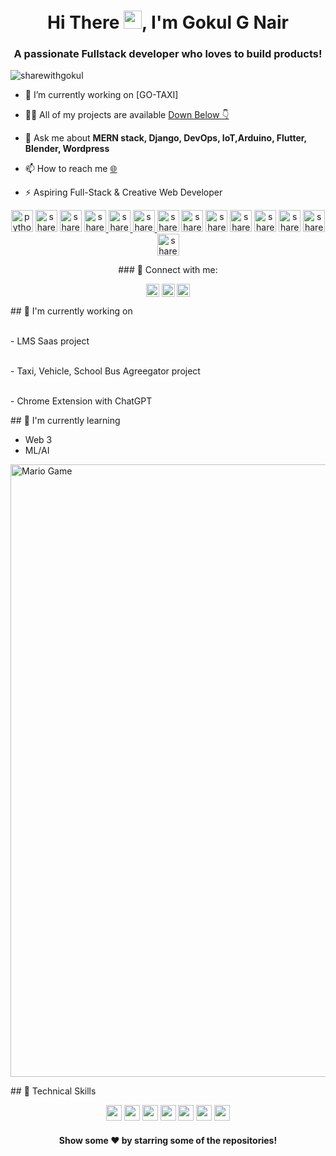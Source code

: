 <!--<h3 align="center">Gokul G. Nair ⚡ Aspiring Full-Stack & Creative Web Developer</h3>-->
<h1 align="center"> Hi There <img src="https://raw.githubusercontent.com/sharewithgokul/sharewithgokul/main/Hi.gif" width="29px">, I'm Gokul G Nair</h1>
<h3 align="center">A passionate Fullstack developer who loves to build products!</h3>
<p align="left"> <img src="https://komarev.com/ghpvc/?username=sharewithgokul" alt="sharewithgokul" /> </p>

- 🔭 I’m currently working on [GO-TAXI]

- 👨‍💻 All of my projects are available [Down Below 👇](https://github.com/sharewithgokul?tab=repositories)

- 💬 Ask me about **MERN stack, Django, DevOps, IoT,Arduino, Flutter, Blender, Wordpress**

- 📫 How to reach me  [🌐](https://sharewithgokul.github.io)

- ⚡  Aspiring Full-Stack & Creative Web Developer

<link rel="stylesheet" href="https://cdn.jsdelivr.net/gh/konpa/devicon@master/devicon.min.css">

<i class="devicon-react-original colored"></i>
<p align="center">
<a href="#"> <img src="https://cdn.iconscout.com/icon/free/png-64/python-2-226051.png" alt="python" height="35" width="35" /></a>
<a href="#"> <img src="https://cdn.iconscout.com/icon/free/png-64/django-10-458266.png" alt="sharewithgokul" height="35" width="35" /></a>
<a href="#"> <img src="https://www.clipartkey.com/mpngs/m/145-1450071_flask-python-logo-transparent.png" alt="sharewithgokul" height="35" width="35" /></a>
<a href="#"><img src="https://cdn.iconscout.com/icon/free/png-64/javascript-1-225993.png" alt="sharewithgokul" height="35" width="35" /> </a>
<a href="#"><img src="https://cdn.iconscout.com/icon/free/png-64/css-131-722685.png" alt="sharewithgokul" height="35" width="35"  /> </a>
<a href="#"><img src="https://cdn.iconscout.com/icon/free/png-64/html-2752158-2284975.png" alt="sharewithgokul" height="35" width="35" /> </a>
<a href="#"> <img src="https://cdn.iconscout.com/icon/free/png-64/typescript-1174965.png" alt="sharewithgokul" height="35" width="35" /></a>
<a href="#"><img src="https://cdn.iconscout.com/icon/free/png-64/nodejs-2-226035.png" alt="sharewithgokul" height="35" width="35" /></a>
<a href="#"> <img src="https://cdn.iconscout.com/icon/free/png-64/react-4-1175110.png" alt="sharewithgokul" height="35" width="35" /></a>
<a href="#"> <img src="https://cdn.iconscout.com/icon/free/png-64/mongodb-5-1175140.png" alt="sharewithgokul" height="35" width="35" /></a>
<a href="#"> <img src="https://cdn.iconscout.com/icon/free/png-64/c-58-1175247.png" alt="sharewithgokul" height="35" width="35" /></a>
<a href="#"> <img src="https://cdn.iconscout.com/icon/free/png-64/c-4-226082.png" alt="sharewithgokul" height="35" width="35" /></a>
<a href="#"> <img src="https://cdn.iconscout.com/icon/free/png-64/c-36-555159.png" alt="sharewithgokul" height="35" width="35" /></a>
<a href="#"> <img src="https://cdn.iconscout.com/icon/free/png-64/google-cloud-2038785-1721675.png" alt="sharewithgokul" height="35" width="35" /></a>
</p>
<!--<p align="center"> <img src="https://github-readme-stats.vercel.app/api?username=sharewithgokul&show_icons=true" alt="sharewithgokul" /> </p>

<p align="center"> <img src="https://github-readme-stats.vercel.app/api/top-langs/?username=sharewithgokul&show_icons=true&layout=compact"" alt="sharewithgokul" /> </p> -->

<p align="center"> ### 🤝 Connect with me: </p>
  
<p align="center">  
<a href="https://www.linkedin.com/in/gokul-gopalakrishnan/"><img align="center" src="https://raw.githubusercontent.com/sharewithgokul/sharewithgokul/b395b0a777eff34437d631ea73abecc78a56a17c/Images/linkedin.svg" alt="Gokul G Nair | LinkedIn" width="21px"/></a>
<a href="https://www.instagram.com/sharewithgokul/"><img align="center" src="https://raw.githubusercontent.com/sharewithgokul/sharewithgokul/c3a0ba68d1803fc60cb03de45f5753052cb635bd/Images/instagram.svg" alt="Gokul G Nair | Instagram" width="21px"/></a>
 <a href="https://medium.com/@sharewithgokul"><img align="center" src="https://raw.githubusercontent.com/sharewithgokul/sharewithgokul/b395b0a777eff34437d631ea73abecc78a56a17c/Images/medium.svg" alt="Gokul G Nair | Medium" width="21px"/></a>
</br> </p>
## 🔭 I'm currently working on

<br>- LMS Saas project

<br>- Taxi, Vehicle, School Bus Agreegator project

<br>- Chrome Extension with ChatGPT

<p>## 🌱 I'm currently learning</p>

- Web 3
- ML/AI

<img src="https://github.com/TheDudeThatCode/TheDudeThatCode/blob/master/Assets/Mario_Gameplay.gif" alt="Mario Game" width="980">

<p>## 💼 Technical Skills</P>
<p align="center">
   <img src="https://img.shields.io/badge/Three.Js-%2320232a?style=for-the-badge&logo=three.js&logoColor=white" height="25" />
   <img src="https://img.shields.io/badge/next.js-%2320232a?style=for-the-badge&logo=nextdotjs&logoColor=white" height="25" />
   <img src="https://img.shields.io/badge/react-%2320232a.svg?style=for-the-badge&logo=react&logoColor=%2361DAFB"  height="25"/>
   <img src="https://img.shields.io/badge/TypeScript-%2320232a?style=for-the-badge&logo=typescript&logoColor=007ACC" height="25"/>
   <img src="https://img.shields.io/badge/Tailwind_CSS-%2320232a?style=for-the-badge&logo=tailwind-css&logoColor=38B2AC"  height="25"/>
   <img src="https://img.shields.io/badge/Figma-%2320232a?style=for-the-badge&logo=figma&logoColor=F24E1E" height="25"/>
   <img src="https://img.shields.io/badge/blender-%2320232a.svg?style=for-the-badge&logo=blender&logoColor=#EA7300" height="25"/>


</p>

<!---<div align="center">
<img width="400" src="https://github-readme-stats.vercel.app/api?username=sharewithgokul&theme=tokyonight&show_icons=true&hide_border=true&count_private=true" />
<img width="336" src="https://github-readme-stats.vercel.app/api/top-langs/?username=gokulsujagopalakrishnan&theme=tokyonight&layout=compact&hide_border=true" />
</div> --->

 <h4 align="center">Show some ❤️ by starring some of the repositories!</h4>

